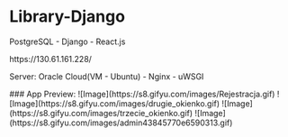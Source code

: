 # Library-Django
<p> PostgreSQL - Django - React.js </p>
<p> https://130.61.161.228/ </p>
<p> Server: Oracle Cloud(VM - Ubuntu) - Nginx - uWSGI </p>
### App Preview:
![Image](https://s8.gifyu.com/images/Rejestracja.gif)
![Image](https://s8.gifyu.com/images/drugie_okienko.gif)
![Image](https://s8.gifyu.com/images/trzecie_okienko.gif)
![Image](https://s8.gifyu.com/images/admin43845770e6590313.gif)
